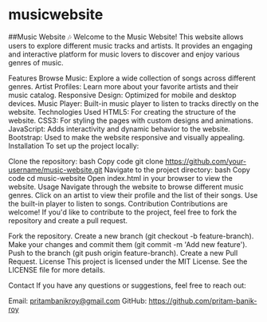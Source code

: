 # musicwebsite

##Music Website 🎶
Welcome to the Music Website! This website allows users to explore different music tracks and artists. It provides an engaging and interactive platform for music lovers to discover and enjoy various genres of music.

Features
Browse Music: Explore a wide collection of songs across different genres.
Artist Profiles: Learn more about your favorite artists and their music catalog.
Responsive Design: Optimized for mobile and desktop devices.
Music Player: Built-in music player to listen to tracks directly on the website.
Technologies Used
HTML5: For creating the structure of the website.
CSS3: For styling the pages with custom designs and animations.
JavaScript: Adds interactivity and dynamic behavior to the website.
Bootstrap: Used to make the website responsive and visually appealing.
Installation
To set up the project locally:

Clone the repository:
bash
Copy code
git clone https://github.com/your-username/music-website.git
Navigate to the project directory:
bash
Copy code
cd music-website
Open index.html in your browser to view the website.
Usage
Navigate through the website to browse different music genres.
Click on an artist to view their profile and the list of their songs.
Use the built-in player to listen to songs.
Contribution
Contributions are welcome! If you'd like to contribute to the project, feel free to fork the repository and create a pull request.

Fork the repository.
Create a new branch (git checkout -b feature-branch).
Make your changes and commit them (git commit -m 'Add new feature').
Push to the branch (git push origin feature-branch).
Create a new Pull Request.
License
This project is licensed under the MIT License. See the LICENSE file for more details.

Contact
If you have any questions or suggestions, feel free to reach out:

Email: pritambanikroy@gmail.com
GitHub: https://github.com/pritam-banik-roy
